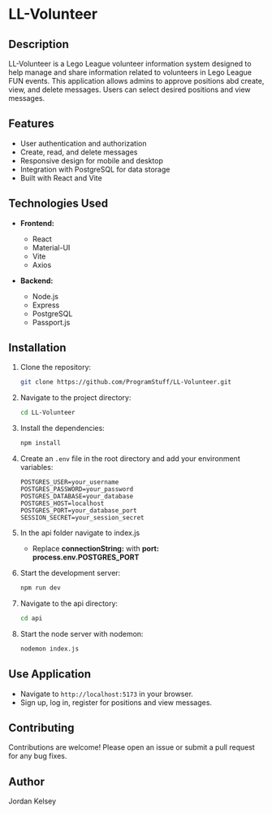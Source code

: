 # LL-Volunteer

## Description
LL-Volunteer is a Lego League volunteer information system designed to help manage and share information related to volunteers in Lego League FUN events. This application allows admins to approve positions abd create, view, and delete messages. Users can select desired positions and view messages.

## Features
- User authentication and authorization
- Create, read, and delete messages
- Responsive design for mobile and desktop
- Integration with PostgreSQL for data storage
- Built with React and Vite

## Technologies Used
- **Frontend:**
  - React
  - Material-UI
  - Vite
  - Axios

- **Backend:**
  - Node.js
  - Express
  - PostgreSQL
  - Passport.js

## Installation

1. Clone the repository:
   ```bash
   git clone https://github.com/ProgramStuff/LL-Volunteer.git
   ```

2. Navigate to the project directory:
   ```bash
   cd LL-Volunteer
   ```

3. Install the dependencies:
   ```bash
   npm install
   ```

4. Create an `.env` file in the root directory and add your environment variables:
   ```
   POSTGRES_USER=your_username
   POSTGRES_PASSWORD=your_password
   POSTGRES_DATABASE=your_database
   POSTGRES_HOST=localhost
   POSTGRES_PORT=your_database_port
   SESSION_SECRET=your_session_secret
   ```
   
5.  In the api folder navigate to index.js
     - Replace **connectionString:** with **port: process.env.POSTGRES_PORT** 

7. Start the development server:
   ```bash
   npm run dev
   ```

8. Navigate to the api directory:
   ```bash
   cd api
   ```
   
9. Start the node server with nodemon:
   ```bash
   nodemon index.js
   ```

## Use Application
- Navigate to `http://localhost:5173` in your browser.
- Sign up, log in, register for positions and view messages.

## Contributing
Contributions are welcome! Please open an issue or submit a pull request for any bug fixes.

## Author
Jordan Kelsey
